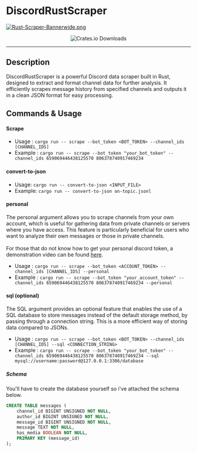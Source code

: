 # DiscordRustScraper
[![Rust-Scraper-Bannerwide.png](https://i.postimg.cc/CxSB8GDM/Rust-Scraper-Bannerwide.png)](https://postimg.cc/2V9SRB2g)
<p align="center">
	<img alt="Crates.io Downloads" src="https://img.shields.io/crates/d/discord_rust_scraper?label=crates.io%20downloads" />
</p>

---

## Description
DiscordRustScraper is a powerful Discord data scraper built in Rust, designed to extract and format channel data for further analysis. It efficiently scrapes message history from specified channels and outputs it in a clean JSON format for easy processing.

## Commands & Usage

#### Scrape
- Usage : ``cargo run -- scrape --bot_token <BOT_TOKEN> --channel_ids [CHANNEL_IDS]``
- Example : ``cargo run -- scrape --bot_token "your_bot_token" --channel_ids 659069446438125570 806378740917469234``

#### convert-to-json
- Usage: ``cargo run -- convert-to-json <INPUT_FILE>``
- Example: ``cargo run -- convert-to-json on-topic.jsonl``

#### personal
The personal argument allows you to scrape channels from your own account, which is useful for gathering data from private channels or servers where you have access. This feature is particularly beneficial for users who want to analyze their own messages or those in private channels. 
<br>
<br>
For those that do not know how to get your personal discord token, a demonstration video can be found [here](https://www.youtube.com/watch?v=LnBnm_tZlyUn).
- Usage : ``cargo run -- scrape --bot_token <ACCOUNT_TOKEN> --channel_ids [CHANNEL_IDS] --personal``
- Example : ``cargo run -- scrape --bot_token "your_account_token" --channel_ids 659069446438125570 806378740917469234 --personal``

#### sql (optional)
The SQL argument provides an optional feature that enables the use of a SQL database to store messages instead of the default storage method, by passing through a connection string. This is a more efficient way of storing data compared to JSONs.
- Usage : ``cargo run -- scrape --bot_token <BOT_TOKEN> --channel_ids [CHANNEL_IDS] --sql <CONNECTION_STRING>``
- Example : ``cargo run -- scrape --bot_token "your_bot_token" --channel_ids 659069446438125570 806378740917469234 --sql mysql://username:password@127.0.0.1:3306/database``

##### Schema
You'll have to create the database yourself so i've attached the schema below. 
```sql
CREATE TABLE messages (
    channel_id BIGINT UNSIGNED NOT NULL,
    author_id BIGINT UNSIGNED NOT NULL,
    message_id BIGINT UNSIGNED NOT NULL,
    message TEXT NOT NULL,
    has_media BOOLEAN NOT NULL,
    PRIMARY KEY (message_id)
);
```